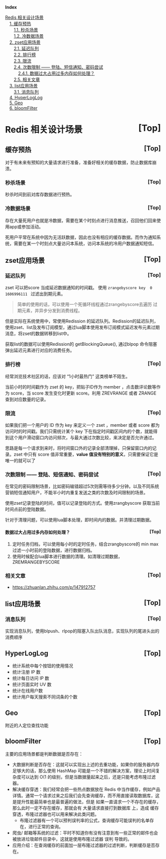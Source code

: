 <a name="index">**Index**</a>

<a href="#0">Redis 相关设计场景</a>  
&emsp;<a href="#1">1. 缓存预热</a>  
&emsp;&emsp;<a href="#2">1.1. 秒杀场景</a>  
&emsp;&emsp;<a href="#3">1.2. 冷数据场景</a>  
&emsp;<a href="#4">2. zset应用场景</a>  
&emsp;&emsp;<a href="#5">2.1. 延迟队列</a>  
&emsp;&emsp;<a href="#6">2.2. 排行榜</a>  
&emsp;&emsp;<a href="#7">2.3. 限流</a>  
&emsp;&emsp;<a href="#8">2.4. 次数限制 —— 登陆、短信通知、密码尝试</a>  
&emsp;&emsp;&emsp;<a href="#9">2.4.1. 数据过大占用过多内存如何处理？</a>  
&emsp;&emsp;<a href="#10">2.5. 相关文章</a>  
&emsp;<a href="#11">3. list应用场景</a>  
&emsp;&emsp;<a href="#12">3.1. 消息队列</a>  
&emsp;<a href="#13">4. HyperLogLog</a>  
&emsp;<a href="#14">5. Geo</a>  
&emsp;<a href="#15">6. bloomFilter</a>  
# <a name="0">Redis 相关设计场景</a><a style="float:right;text-decoration:none;" href="#index">[Top]</a>

## <a name="1">缓存预热</a><a style="float:right;text-decoration:none;" href="#index">[Top]</a>
对于有未来有预知的大量请求进行准备，准备好相关的缓存数据，防止数据库崩溃。

### <a name="2">秒杀场景</a><a style="float:right;text-decoration:none;" href="#index">[Top]</a>
秒杀时间到前对库存数据进行预热。


### <a name="3">冷数据场景</a><a style="float:right;text-decoration:none;" href="#index">[Top]</a>
存在大量死用户也就是冷数据，需要在某个时刻点进行消息推送，召回他们回来使用app或参加活动。

死用户平常在系统中因为无活跃数据，因此也没有相应的缓存数据。而作为通知系统，需要在某一个时刻点大量访问本系统，访问本系统的冷用户数据通知短信。

## <a name="4">zset应用场景</a><a style="float:right;text-decoration:none;" href="#index">[Top]</a>

### <a name="5">延迟队列</a><a style="float:right;text-decoration:none;" href="#index">[Top]</a>
zset 可以把score 当成延迟数据通知的时间戳。 使用 `zrangebyscore key  0  1606996111 ` 过滤出到期元素。
> 简单的使用的话，可以使用一个死循环线程通过zrangebyscore去遍历 过期元素，并异步分发到消费线程。


但是实际在系统使用中，常使用Redission 的延迟队列。Redission的延迟队列，使用zset、list及发布订阅模型，通过lua脚本使用发布订阅模式延迟发布元素过期消息，将zset的数据转移到list中。

获取list的数据可以使用Redission的 getBlockingQueue(), 通过blpop 命令阻塞弹出延迟元素进行对应的消费任务。

### <a name="6">排行榜</a><a style="float:right;text-decoration:none;" href="#index">[Top]</a>
经常浏览技术社区的话，应该对 “1小时最热门” 这类榜单不陌生。

当前小时的时间戳作为 zset 的 key，把贴子ID作为 member ，点击数评论数等作为 score，当 score 发生变化时更新 score。利用 ZREVRANGE 或者 ZRANGE 查到对应数量的记录。


### <a name="7">限流</a><a style="float:right;text-decoration:none;" href="#index">[Top]</a>

如果我们把一个用户的 ID 作为 key 来定义一个 zset ，member 或者 score 都为访问时的时间戳。我们只需统计某个 key 下在指定时间戳区间内的个数，就能得到这个用户滑动窗口内访问频次，与最大通过次数比较，来决定是否允许通过。

思路是每一个请求到来时，将时间窗口外的记录全部清理掉，只保留窗口内的记录。zset 中只有 score 值非常重要，**value 值没有特别的意义**，只需要保证它是唯一的就可以了

### <a name="8">次数限制 —— 登陆、短信通知、密码尝试</a><a style="float:right;text-decoration:none;" href="#index">[Top]</a>
在常见的密码限制场景，比如密码输错超过5次则需等待多少分钟。以及不同系统营销短信通知用户，不能半小时内重复发送之类的次数及时间限制的场景。

使用zset记录登陆的时间，值可以记录登陆的方式。使用zrangbyscore 获取当前时间点前的登陆数据。

针对于清理问题，可以使用lua脚本处理，即时间内的数据。并清理过期数据。


#### <a name="9">数据过大占用过多内存如何处理？</a><a style="float:right;text-decoration:none;" href="#index">[Top]</a>
1. 定时任务归档，可以使用每小时的定时任务，结合zrangbyscore的 min max 过滤一小时前的登陆数据，进行数据归档。
2. 使用时候配合lua脚本进行数据的清理。如清理过期数据，ZREMRANGEBYSCORE 

### <a name="10">相关文章</a><a style="float:right;text-decoration:none;" href="#index">[Top]</a>

- https://zhuanlan.zhihu.com/p/147912757

## <a name="11">list应用场景</a><a style="float:right;text-decoration:none;" href="#index">[Top]</a>
### <a name="12">消息队列</a><a style="float:right;text-decoration:none;" href="#index">[Top]</a>
实现消息队列，使用blpush、rlpop的阻塞入队出队消息，实现队列的尾进头出的消费顺序

## <a name="13">HyperLogLog</a><a style="float:right;text-decoration:none;" href="#index">[Top]</a>
- 统计系统中每个按钮的使用情况 
- 统计注册 IP 数
- 统计每日访问 IP 数
- 统计页面实时 UV 数
- 统计在线用户数
- 统计用户每天搜索不同词条的个数

## <a name="14">Geo</a><a style="float:right;text-decoration:none;" href="#index">[Top]</a>

附近的人定位查找功能


## <a name="15">bloomFilter</a><a style="float:right;text-decoration:none;" href="#index">[Top]</a>
主要的应用场景都是判断数据是否存在：

- 大数据判断是否存在：这就可以实现出上述的去重功能，如果你的服务器内存足够大的话，那么使用 HashMap 可能是一个不错的解决方案，理论上时间复杂度可以达到 O(1 的级别，但是当数据量起来之后，还是只能考虑布隆过滤器。
- 解决缓存穿透：我们经常会把一些热点数据放在 Redis 中当作缓存，例如产品详情。通常一个请求过来之后我们会先查询缓存，而不用直接读取数据库，这是提升性能最简单也是最普遍的做法，但是 如果一直请求一个不存在的缓存，那么此时一定不存在缓存，那就会有 大量请求直接打到数据库 上，造成 缓存穿透，布隆过滤器也可以用来解决此类问题。
  - 布隆过滤器有一个可以预判误判率的公式，查询缓存可能误判的名单存在，进行正常的查询。
- 爬虫/ 邮箱等系统的过滤：平时不知道你有没有注意到有一些正常的邮件也会被放进垃圾邮件目录中，这就是使用布隆过滤器 误判 导致的。 
- 应用介绍：在查询缓存的前面加一层布隆过滤器的过滤判断，判断缓存是否存在。